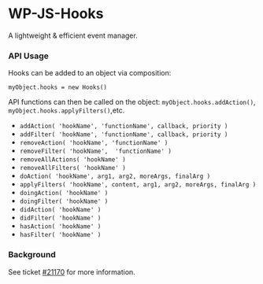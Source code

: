 # WP-JS-Hooks

A lightweight & efficient event manager.

### API Usage
Hooks can be added to an object via composition:

`myObject.hooks = new Hooks()`

API functions can then be called on the object: `myObject.hooks.addAction()`,  `myObject.hooks.applyFilters()`,etc.

* `addAction( 'hookName', 'functionName', callback, priority )`
* `addFilter( 'hookName', 'functionName', callback, priority )`
* `removeAction( 'hookName', 'functionName' )`
* `removeFilter( 'hookName',  'functionName' )`
* `removeAllActions( 'hookName' )`
* `removeAllFilters( 'hookName' )`
* `doAction( 'hookName', arg1, arg2, moreArgs, finalArg )`
* `applyFilters( 'hookName', content, arg1, arg2, moreArgs, finalArg )`
* `doingAction( 'hookName' )`
* `doingFilter( 'hookName' )`
* `didAction( 'hookName' )`
* `didFilter( 'hookName' )`
* `hasAction( 'hookName' )`
* `hasFilter( 'hookName' )`

### Background
See ticket [#21170](http://core.trac.wordpress.org/ticket/21170) for more information.
